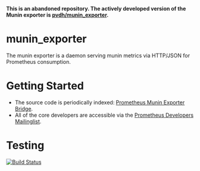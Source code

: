 **This is an abandoned repository. The actively developed version of the Munin exporter is [pvdh/munin_exporter](https://github.com/pvdh/munin_exporter).**

munin_exporter
==============

The munin exporter is a daemon serving munin metrics via HTTP/JSON for Prometheus consumption.

# Getting Started
  * The source code is periodically indexed: [Prometheus Munin Exporter Bridge](http://godoc.org/github.com/prometheus/munin_exporter).
  * All of the core developers are accessible via the [Prometheus Developers Mailinglist](https://groups.google.com/forum/?fromgroups#!forum/prometheus-developers).

# Testing

[![Build Status](https://travis-ci.org/prometheus/munin_exporter.png?branch=master)](https://travis-ci.org/prometheus/munin_exporter)
